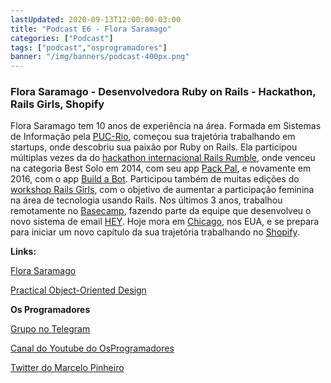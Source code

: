 ```yaml
---
lastUpdated: 2020-09-13T12:00:00-03:00
title: "Podcast E6 - Flora Saramago"
categories: ["Podcast"]
tags: ["podcast","osprogramadores"]
banner: "/img/banners/podcast-400px.png"
---
```


### Flora Saramago - Desenvolvedora Ruby on Rails - Hackathon, Rails Girls, Shopify


Flora Saramago tem 10 anos de experiência na área. Formada em Sistemas de Informação pela [PUC-Rio](https://www.puc-rio.br/index.html), começou sua trajetória trabalhando em startups, onde descobriu sua paixão por Ruby on Rails. Ela participou múltiplas vezes da do [hackathon internacional Rails Rumble](http://archive.railsrumble.com/), onde venceu na categoria Best Solo em 2014, com seu app [Pack Pal](https://www.packpal.co/), e novamente em 2016, com o app [Build a Bot](http://buildabot.xyz/). Participou também de muitas edições do [workshop Rails Girls](http://railsgirls.com/), com o objetivo de aumentar a participação feminina na área de tecnologia usando Rails. Nos últimos 3 anos, trabalhou remotamente no [Basecamp](https://basecamp.com/), fazendo parte da equipe que desenvolveu o novo sistema de email [HEY](https://hey.com/). Hoje mora em [Chicago](https://en.wikipedia.org/wiki/Chicago), nos EUA, e se prepara para iniciar um novo capítulo da sua trajetória trabalhando no [Shopify](https://www.shopify.ca/).


<SpotifyEmbed episode="0hL8Xq2XANQ7UgIdZANTeH"></SpotifyEmbed>


**Links:**

[Flora Saramago](https://florasaramago.com/index.html)

[Practical Object-Oriented Design](https://www.poodr.com/)

**Os Programadores**

[Grupo no Telegram](https://t.me/osprogramadores)

[Canal do Youtube do OsProgramadores](https://www.youtube.com/channel/UCt_YNYGl6K5yNXlXEQDdwWg?view_as=subscriber)

[Twitter do Marcelo Pinheiro](https://twitter.com/mpinheir)

